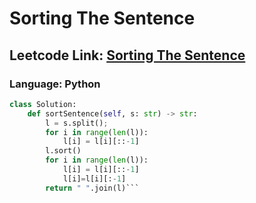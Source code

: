 # Sorting The Sentence

## Leetcode Link: [Sorting The Sentence](https://leetcode.com/problems/sorting-the-sentence/)
### Language: Python

```py
class Solution:
    def sortSentence(self, s: str) -> str:
        l = s.split();
        for i in range(len(l)):
            l[i] = l[i][::-1]
        l.sort()
        for i in range(len(l)):
            l[i] = l[i][::-1]
            l[i]=l[i][:-1]
        return " ".join(l)```



